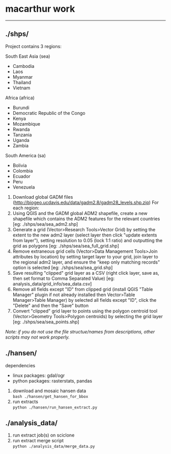 # macarthur work

--------------------------------------------------

## ./shps/

Project contains 3 regions:

South East Asia (sea)
- Cambodia
- Laos
- Myanmar
- Thailand
- Vietnam  

Africa (africa)
- Burundi
- Democratic Republic of the Congo
- Kenya
- Mozambique
- Rwanda
- Tanzania
- Uganda
- Zambia  

South America (sa)
- Bolivia
- Colombia
- Ecuador
- Peru
- Venezuela  


1. Download global GADM files (http://biogeo.ucdavis.edu/data/gadm2.8/gadm28_levels.shp.zip)
For each region:
2. Using QGIS and the GADM global ADM2 shapefile, create a new shapefile which contains the ADM2 features for the relevant countries [eg: ./shps/sea/sea_adm2.shp]
3. Generate a grid (Vector>Research Tools>Vector Grid) by setting the extent to the new adm2 layer (select layer then click "update extents from layer"), setting resolution to 0.05 (lock 1:1 ratio) and outputting the grid as polygons [eg: ./shps/sea/sea_full_grid.shp]
4. Remove extraneous grid cells (Vector>Data Management Tools>Join attributes by location) by setting target layer to your grid, join layer to the regional adm2 layer, and ensure the "keep only matching records" option is selected [eg: ./shps/sea/sea_grid.shp]
5. Save resulting "clipped" grid layer as a CSV (right click layer, save as, then set format to Comma Separated Value) [eg: analysis_data/grid_info/sea_data.csv]
6. Remove all fields except "ID" from clipped grid (install QGIS "Table Manager" plugin if not already installed then Vector>Table Manager>Table Manager) by selected all fields except "ID", click the "Delete" and then the "Save" button
7. Convert "clipped" grid layer to points using the polygon centroid tool (Vector>Geometry Tools>Polygon centroids) by selecting the grid layer [eg: ./shps/sea/sea_points.shp]

_Note: if you do not use the file structue/names from descriptions, other scripts may not work properly._


## ./hansen/

dependencies
- linux packages: gdal/ogr
- python packages: rasterstats, pandas

1. download and mosaic hansen data  
`bash ./hansen/get_hansen_for_bbox`
2. run extracts  
`python ./hansen/run_hansen_extract.py`


## ./analysis_data/

1. run extract job(s) on sciclone
2. run extract merge script  
`python ./analysis_data/merge_data.py`

